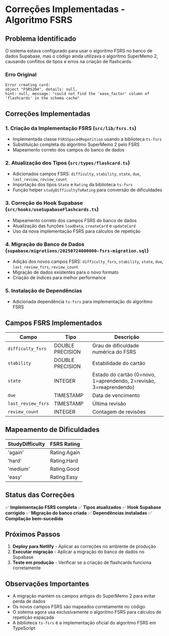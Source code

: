 # Correções Implementadas - Algoritmo FSRS

## Problema Identificado

O sistema estava configurado para usar o algoritmo FSRS no banco de dados Supabase, mas o código ainda utilizava o algoritmo SuperMemo 2, causando conflitos de tipos e erros na criação de flashcards.

### Erro Original
```
Error creating card: 
object "FSRS204", details: null,
hint: null, message: "could not find the 'ease_factor' column of 'flashcards' in the schema cache"
```

## Correções Implementadas

### 1. Criação da Implementação FSRS (`src/lib/fsrs.ts`)
- Implementada classe `FSRSSpacedRepetition` usando a biblioteca `ts-fsrs`
- Substituição completa do algoritmo SuperMemo 2 pelo FSRS
- Mapeamento correto dos campos do banco de dados

### 2. Atualização dos Tipos (`src/types/flashcard.ts`)
- Adicionados campos FSRS: `difficulty`, `stability`, `state`, `due`, `last_review`, `review_count`
- Importação dos tipos `State` e `Rating` da biblioteca `ts-fsrs`
- Função helper `studyDifficultyToRating` para conversão de dificuldades

### 3. Correção do Hook Supabase (`src/hooks/useSupabaseFlashcards.ts`)
- Mapeamento correto dos campos FSRS do banco de dados
- Atualização das funções `loadData`, `createCard` e `updateCard`
- Uso da nova implementação FSRS para cálculos de repetição

### 4. Migração do Banco de Dados (`supabase/migrations/20250724000000-fsrs-migration.sql`)
- Adição dos novos campos FSRS: `difficulty_fsrs`, `stability`, `state`, `due`, `last_review_fsrs`, `review_count`
- Migração de dados existentes para o novo formato
- Criação de índices para melhor performance

### 5. Instalação de Dependências
- Adicionada dependência `ts-fsrs` para implementação do algoritmo FSRS

## Campos FSRS Implementados

| Campo | Tipo | Descrição |
|-------|------|-----------|
| `difficulty_fsrs` | DOUBLE PRECISION | Grau de dificuldade numérica do FSRS |
| `stability` | DOUBLE PRECISION | Estabilidade do cartão |
| `state` | INTEGER | Estado do cartão (0=novo, 1=aprendendo, 2=revisão, 3=reaprendendo) |
| `due` | TIMESTAMP | Data de vencimento |
| `last_review_fsrs` | TIMESTAMP | Última revisão |
| `review_count` | INTEGER | Contagem de revisões |

## Mapeamento de Dificuldades

| StudyDifficulty | FSRS Rating |
|-----------------|-------------|
| 'again' | Rating.Again |
| 'hard' | Rating.Hard |
| 'medium' | Rating.Good |
| 'easy' | Rating.Easy |

## Status das Correções

✅ **Implementação FSRS completa**
✅ **Tipos atualizados**
✅ **Hook Supabase corrigido**
✅ **Migração do banco criada**
✅ **Dependências instaladas**
✅ **Compilação bem-sucedida**

## Próximos Passos

1. **Deploy para Netlify** - Aplicar as correções no ambiente de produção
2. **Executar migração** - Aplicar a migração do banco de dados no Supabase
3. **Teste em produção** - Verificar se a criação de flashcards funciona corretamente

## Observações Importantes

- A migração mantém os campos antigos do SuperMemo 2 para evitar perda de dados
- Os novos campos FSRS são mapeados corretamente no código
- O sistema agora usa exclusivamente o algoritmo FSRS para cálculos de repetição espaçada
- A biblioteca `ts-fsrs` é a implementação oficial do algoritmo FSRS em TypeScript


